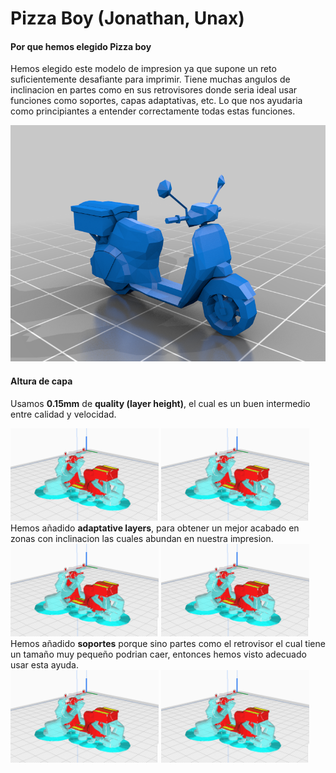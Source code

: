 # Pizza Boy (Jonathan, Unax)
#### Por que hemos elegido Pizza boy
Hemos elegido este modelo de impresion ya que supone un reto suficientemente desafiante para imprimir. Tiene muchas angulos de inclinacion en partes como en sus retrovisores donde seria ideal usar funciones como soportes, capas adaptativas, etc. Lo que nos ayudaria como principiantes a entender correctamente todas estas funciones.


![alt text](../../images/1c53778bfa1112cf0ce5bcbf58682ca8.png)

#### Altura de capa
Usamos **0.15mm** de **quality (layer height)**, el cual es un buen intermedio entre calidad y velocidad.
<html>
<div styles="display:flex">
<img src="../../images/imagen.png" width="47%">
<img src="../../images/imagen.png" width="47%">
</div>
</html>
Hemos añadido <b>adaptative layers</b>, para obtener un mejor acabado en zonas con inclinacion las cuales abundan en nuestra impresion.
<html>
<div styles="display:flex">
<img src="../../images/imagen.png" width="47%">
<img src="../../images/imagen.png" width="47%">
</div>
</html>
Hemos añadido <b>soportes</b> porque sino partes como el retrovisor el cual tiene un tamaño muy pequeño podrian caer, entonces hemos visto adecuado usar esta ayuda.
<html>
<div styles="display:flex">
<img src="../../images/imagen.png" width="47%">
<img src="../../images/imagen.png" width="47%">
</div>
</html>

